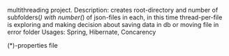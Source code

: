 multithreading project.
Description: creates root-directory and number of subfolders(*) with number(*) of json-files in each, in this time thread-per-file is exploring and making decision about saving data in db or moving file in error folder
Usages: Spring, Hibernate, Concarency



(*)-properties file
